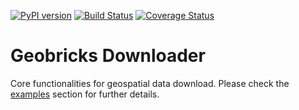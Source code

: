 [![PyPI version](https://badge.fury.io/py/geobricksdownloader.svg)](http://badge.fury.io/py/geobricksdownloader)
[![Build Status](https://travis-ci.org/geobricks/geobricks_downloader.svg)](https://travis-ci.org/geobricks/geobricks_downloader)
[![Coverage Status](https://coveralls.io/repos/geobricks/geobricks_downloader/badge.svg?branch=development)](https://coveralls.io/r/geobricks/geobricks_downloader?branch=development)

Geobricks Downloader
====================

Core functionalities for geospatial data download. Please check the [examples](https://github.com/geobricks/geobricks_downloader/tree/master/examples) section for further details.
